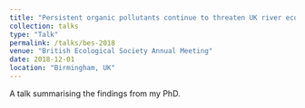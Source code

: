 ```yaml
---
title: "Persistent organic pollutants continue to threaten UK river ecosystems"
collection: talks
type: "Talk"
permalink: /talks/bes-2018
venue: "British Ecological Society Annual Meeting"
date: 2018-12-01
location: "Birmingham, UK"
---
```


A talk summarising the findings from my PhD.
